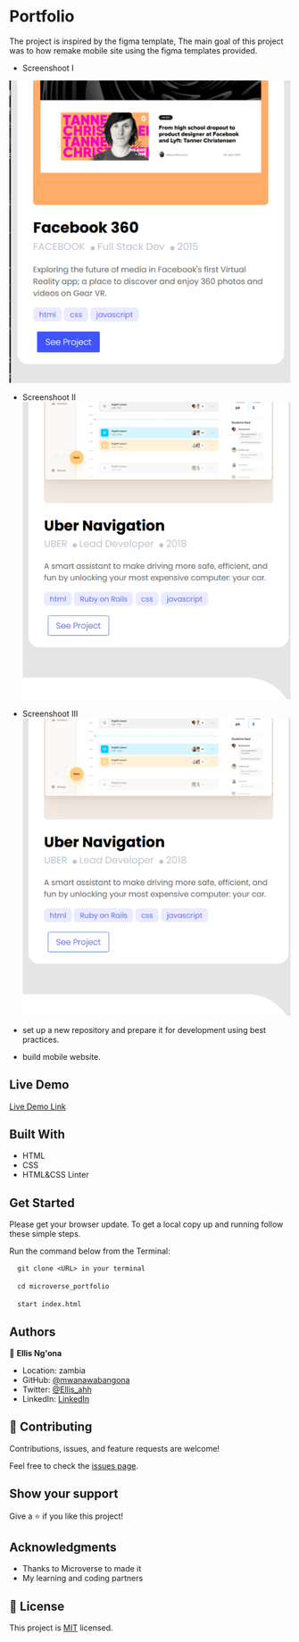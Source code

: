 # Portfolio

The project is inspired by the figma template, The main goal of this project was to how remake mobile site using the figma templates provided.



- Screenshoot I

![screenshot](./image/mob1.PNG)


- Screenshoot II
![screenshot](./image/mob2.PNG)


- Screenshoot III
![screenshot](./image/mob3.PNG)


- set up a new repository and prepare it for development using best practices.
- build mobile website.
 

## Live Demo

[Live Demo Link](https://http://127.0.0.1:5500/index.html/)
 
## Built With

- HTML
- CSS
- HTML&CSS Linter

## Get Started

Please get your browser update.
To get a local copy up and running follow these simple steps.

Run the command below from the Terminal:

      git clone <URL> in your terminal

	  cd microverse_portfolio

	  start index.html



## Authors

👤 **Ellis Ng'ona**

- Location: zambia
- GitHub: [@mwanawabangona](https://github.com/@mwanawabangona)
- Twitter: [@Ellis_ahh](https://twitter.com/Ellis_ahh)
- LinkedIn: [LinkedIn](https://www.linkedin.com)


## 🤝 Contributing

Contributions, issues, and feature requests are welcome!

Feel free to check the [issues page](../../issues/).

## Show your support

Give a ⭐️ if you like this project!

## Acknowledgments

- Thanks to Microverse to made it
- My learning and coding partners

## 📝 License

This project is [MIT](./MIT.md) licensed.
